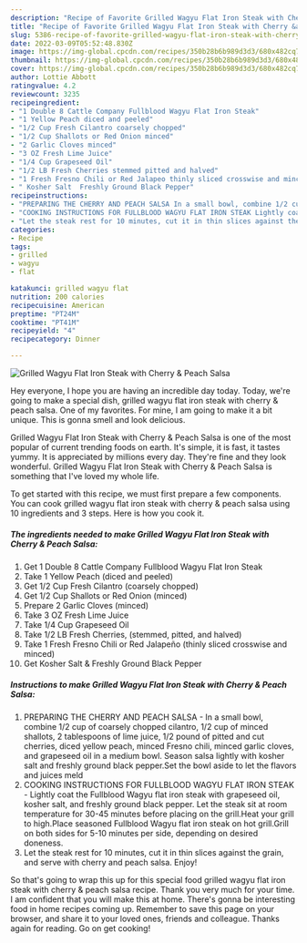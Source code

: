 ```yaml
---
description: "Recipe of Favorite Grilled Wagyu Flat Iron Steak with Cherry &amp;amp; Peach Salsa"
title: "Recipe of Favorite Grilled Wagyu Flat Iron Steak with Cherry &amp;amp; Peach Salsa"
slug: 5386-recipe-of-favorite-grilled-wagyu-flat-iron-steak-with-cherry-and-amp-peach-salsa
date: 2022-03-09T05:52:48.830Z
image: https://img-global.cpcdn.com/recipes/350b28b6b989d3d3/680x482cq70/grilled-wagyu-flat-iron-steak-with-cherry-peach-salsa-recipe-main-photo.jpg
thumbnail: https://img-global.cpcdn.com/recipes/350b28b6b989d3d3/680x482cq70/grilled-wagyu-flat-iron-steak-with-cherry-peach-salsa-recipe-main-photo.jpg
cover: https://img-global.cpcdn.com/recipes/350b28b6b989d3d3/680x482cq70/grilled-wagyu-flat-iron-steak-with-cherry-peach-salsa-recipe-main-photo.jpg
author: Lottie Abbott
ratingvalue: 4.2
reviewcount: 3235
recipeingredient:
- "1 Double 8 Cattle Company Fullblood Wagyu Flat Iron Steak"
- "1 Yellow Peach diced and peeled"
- "1/2 Cup Fresh Cilantro coarsely chopped"
- "1/2 Cup Shallots or Red Onion minced"
- "2 Garlic Cloves minced"
- "3 OZ Fresh Lime Juice"
- "1/4 Cup Grapeseed Oil"
- "1/2 LB Fresh Cherries stemmed pitted and halved"
- "1 Fresh Fresno Chili or Red Jalapeo thinly sliced crosswise and minced"
- " Kosher Salt  Freshly Ground Black Pepper"
recipeinstructions:
- "PREPARING THE CHERRY AND PEACH SALSA In a small bowl, combine 1/2 cup of coarsely chopped cilantro, 1/2 cup of minced shallots, 2 tablespoons of lime juice, 1/2 pound of pitted and cut cherries, diced yellow peach, minced Fresno chili, minced garlic cloves, and grapeseed oil in a medium bowl. Season salsa lightly with kosher salt and freshly ground black pepper.Set the bowl aside to let the flavors and juices meld"
- "COOKING INSTRUCTIONS FOR FULLBLOOD WAGYU FLAT IRON STEAK Lightly coat the Fullblood Wagyu flat iron steak with grapeseed oil, kosher salt, and freshly ground black pepper. Let the steak sit at room temperature for 30-45 minutes before placing on the grill.Heat your grill to high.Place seasoned Fullblood Wagyu flat iron steak on hot grill.Grill on both sides for 5-10 minutes per side, depending on desired doneness."
- "Let the steak rest for 10 minutes, cut it in thin slices against the grain, and serve with cherry and peach salsa. Enjoy!"
categories:
- Recipe
tags:
- grilled
- wagyu
- flat

katakunci: grilled wagyu flat 
nutrition: 200 calories
recipecuisine: American
preptime: "PT24M"
cooktime: "PT41M"
recipeyield: "4"
recipecategory: Dinner

---
```



![Grilled Wagyu Flat Iron Steak with Cherry &amp; Peach Salsa](https://img-global.cpcdn.com/recipes/350b28b6b989d3d3/680x482cq70/grilled-wagyu-flat-iron-steak-with-cherry-peach-salsa-recipe-main-photo.jpg)

Hey everyone, I hope you are having an incredible day today. Today, we're going to make a special dish, grilled wagyu flat iron steak with cherry &amp; peach salsa. One of my favorites. For mine, I am going to make it a bit unique. This is gonna smell and look delicious.

Grilled Wagyu Flat Iron Steak with Cherry &amp; Peach Salsa is one of the most popular of current trending foods on earth. It's simple, it is fast, it tastes yummy. It is appreciated by millions every day. They're fine and they look wonderful. Grilled Wagyu Flat Iron Steak with Cherry &amp; Peach Salsa is something that I've loved my whole life.




To get started with this recipe, we must first prepare a few components. You can cook grilled wagyu flat iron steak with cherry &amp; peach salsa using 10 ingredients and 3 steps. Here is how you cook it.

<!--inarticleads1-->

##### The ingredients needed to make Grilled Wagyu Flat Iron Steak with Cherry &amp; Peach Salsa:

1. Get 1 Double 8 Cattle Company Fullblood Wagyu Flat Iron Steak
1. Take 1 Yellow Peach (diced and peeled)
1. Get 1/2 Cup Fresh Cilantro (coarsely chopped)
1. Get 1/2 Cup Shallots or Red Onion (minced)
1. Prepare 2 Garlic Cloves (minced)
1. Take 3 OZ Fresh Lime Juice
1. Take 1/4 Cup Grapeseed Oil
1. Take 1/2 LB Fresh Cherries, (stemmed, pitted, and halved)
1. Take 1 Fresh Fresno Chili or Red Jalapeño (thinly sliced crosswise and minced)
1. Get  Kosher Salt &amp; Freshly Ground Black Pepper




<!--inarticleads2-->

##### Instructions to make Grilled Wagyu Flat Iron Steak with Cherry &amp; Peach Salsa:

1. PREPARING THE CHERRY AND PEACH SALSA - In a small bowl, combine 1/2 cup of coarsely chopped cilantro, 1/2 cup of minced shallots, 2 tablespoons of lime juice, 1/2 pound of pitted and cut cherries, diced yellow peach, minced Fresno chili, minced garlic cloves, and grapeseed oil in a medium bowl. Season salsa lightly with kosher salt and freshly ground black pepper.Set the bowl aside to let the flavors and juices meld
1. COOKING INSTRUCTIONS FOR FULLBLOOD WAGYU FLAT IRON STEAK - Lightly coat the Fullblood Wagyu flat iron steak with grapeseed oil, kosher salt, and freshly ground black pepper. Let the steak sit at room temperature for 30-45 minutes before placing on the grill.Heat your grill to high.Place seasoned Fullblood Wagyu flat iron steak on hot grill.Grill on both sides for 5-10 minutes per side, depending on desired doneness.
1. Let the steak rest for 10 minutes, cut it in thin slices against the grain, and serve with cherry and peach salsa. Enjoy!




So that's going to wrap this up for this special food grilled wagyu flat iron steak with cherry &amp; peach salsa recipe. Thank you very much for your time. I am confident that you will make this at home. There's gonna be interesting food in home recipes coming up. Remember to save this page on your browser, and share it to your loved ones, friends and colleague. Thanks again for reading. Go on get cooking!
